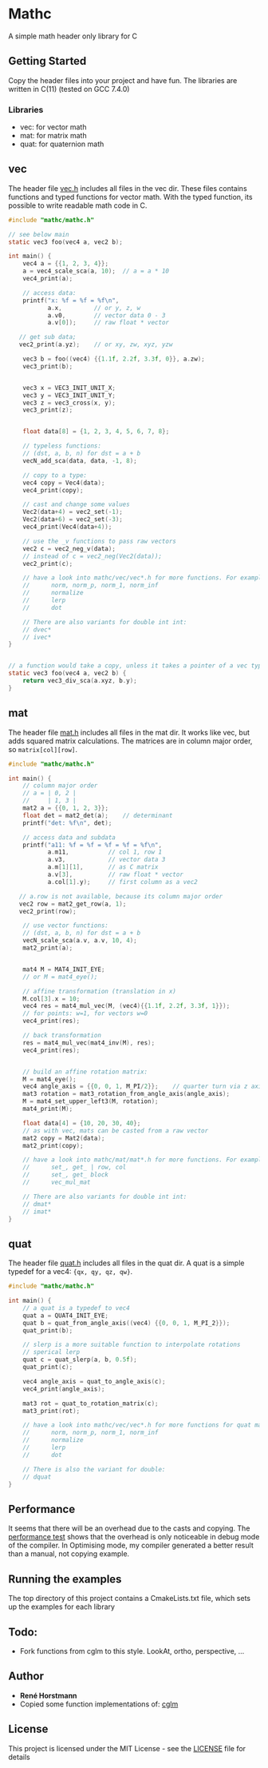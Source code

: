 # Mathc
A simple math header only library for C

## Getting Started
Copy the header files into your project and have fun.
The libraries are written in C(11) (tested on GCC 7.4.0)

### Libraries
* vec: for vector math
* mat: for matrix math
* quat: for quaternion math

## vec
The header file [vec.h](include/mathc/vec.h) includes all files in the vec dir.
These files contains functions and typed functions for vector math.
With the typed function, its possible to write readable math code in C.
```c
#include "mathc/mathc.h"

// see below main
static vec3 foo(vec4 a, vec2 b);

int main() {
    vec4 a = {{1, 2, 3, 4}};
    a = vec4_scale_sca(a, 10);  // a = a * 10
    vec4_print(a);

    // access data:
    printf("x: %f = %f = %f\n",
           a.x,         // or y, z, w
           a.v0,        // vector data 0 - 3
           a.v[0]);     // raw float * vector

   // get sub data;
   vec2_print(a.yz);    // or xy, zw, xyz, yzw

    vec3 b = foo((vec4) {{1.1f, 2.2f, 3.3f, 0}}, a.zw);
    vec3_print(b);


    vec3 x = VEC3_INIT_UNIT_X;
    vec3 y = VEC3_INIT_UNIT_Y;
    vec3 z = vec3_cross(x, y);
    vec3_print(z);


    float data[8] = {1, 2, 3, 4, 5, 6, 7, 8};

    // typeless functions:
    // (dst, a, b, n) for dst = a + b
    vecN_add_sca(data, data, -1, 8);

    // copy to a type:
    vec4 copy = Vec4(data);
    vec4_print(copy);

    // cast and change some values
    Vec2(data+4) = vec2_set(-1);
    Vec2(data+6) = vec2_set(-3);
    vec4_print(Vec4(data+4));

    // use the _v functions to pass raw vectors
    vec2 c = vec2_neg_v(data);
    // instead of c = vec2_neg(Vec2(data));
    vec2_print(c);

    // have a look into mathc/vec/vec*.h for more functions. For example:
    //      norm, norm_p, norm_1, norm_inf
    //      normalize
    //      lerp
    //      dot

    // There are also variants for double int int:
    // dvec*
    // ivec*
}


// a function would take a copy, unless it takes a pointer of a vec type
static vec3 foo(vec4 a, vec2 b) {
    return vec3_div_sca(a.xyz, b.y);
}
```

## mat
The header file [mat.h](include/mathc/mat.h) includes all files in the mat dir.
It works like vec, but adds squared matrix calculations.
The matrices are in column major order, so ```matrix[col][row]```.
```c
#include "mathc/mathc.h"

int main() {
    // column major order
    // a = | 0, 2 |
    //     | 1, 3 |
    mat2 a = {{0, 1, 2, 3}};
    float det = mat2_det(a);    // determinant
    printf("det: %f\n", det);

    // access data and subdata
    printf("a11: %f = %f = %f = %f = %f\n",
           a.m11,           // col 1, row 1
           a.v3,            // vector data 3
           a.m[1][1],       // as C matrix
           a.v[3],          // raw float * vector
           a.col[1].y);     // first column as a vec2

   // a.row is not available, because its column major order
   vec2 row = mat2_get_row(a, 1);
   vec2_print(row);

    // use vector functions:
    // (dst, a, b, n) for dst = a + b
    vecN_scale_sca(a.v, a.v, 10, 4);
    mat2_print(a);


    mat4 M = MAT4_INIT_EYE;
    // or M = mat4_eye();

    // affine transformation (translation in x)
    M.col[3].x = 10;
    vec4 res = mat4_mul_vec(M, (vec4){{1.1f, 2.2f, 3.3f, 1}});
    // for points: w=1, for vectors w=0
    vec4_print(res);

    // back transformation
    res = mat4_mul_vec(mat4_inv(M), res);
    vec4_print(res);


    // build an affine rotation matrix:
    M = mat4_eye();
    vec4 angle_axis = {{0, 0, 1, M_PI/2}};    // quarter turn via z axis
    mat3 rotation = mat3_rotation_from_angle_axis(angle_axis);
    M = mat4_set_upper_left3(M, rotation);
    mat4_print(M);

    float data[4] = {10, 20, 30, 40};
    // as with vec, mats can be casted from a raw vector
    mat2 copy = Mat2(data);
    mat2_print(copy);

    // have a look into mathc/mat/mat*.h for more functions. For example:
    //      set_, get_ | row, col
    //      set_, get_ block
    //      vec_mul_mat

    // There are also variants for double int int:
    // dmat*
    // imat*
}
```

## quat
The header file [quat.h](include/mathc/quat.h) includes all files in the quat dir.
A quat is a simple typedef for a vec4: ```{qx, qy, qz, qw}```.
```c
#include "mathc/mathc.h"

int main() {
    // a quat is a typedef to vec4
    quat a = QUAT4_INIT_EYE;
    quat b = quat_from_angle_axis((vec4) {{0, 0, 1, M_PI_2}});
    quat_print(b);

    // slerp is a more suitable function to interpolate rotations
    // sperical lerp
    quat c = quat_slerp(a, b, 0.5f);
    quat_print(c);

    vec4 angle_axis = quat_to_angle_axis(c);
    vec4_print(angle_axis);

    mat3 rot = quat_to_rotation_matrix(c);
    mat3_print(rot);

    // have a look into mathc/vec/vec*.h for more functions for quat math. For example:
    //      norm, norm_p, norm_1, norm_inf
    //      normalize
    //      lerp
    //      dot

    // There is also the variant for double:
    // dquat
}
```

## Performance
It seems that there will be an overhead due to the casts and copying. 
The [performance test](examples/performance_test_lib.c) shows that the overhead is only noticeable in debug mode of the compiler.
In Optimising mode, my compiler generated a better result than a manual, not copying example.

## Running the examples
The top directory of this project contains a CmakeLists.txt file, which sets up the examples for each library

## Todo:
- Fork functions from cglm to this style. LookAt, ortho, perspective, ...

## Author

* **René Horstmann**
* Copied some function implementations of: [cglm](https://github.com/recp/cglm)

## License

This project is licensed under the MIT License - see the [LICENSE](LICENSE) file for details
